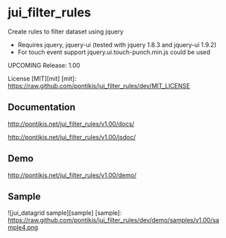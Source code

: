 jui_filter_rules
================

Create rules to filter dataset using jquery

* Requires jquery, jquery-ui (tested with jquery 1.8.3 and jquery-ui 1.9.2)
* For touch event support jquery.ui.touch-punch.min.js could be used

UPCOMING Release: 1.00

License [MIT][mit]
[mit]: https://raw.github.com/pontikis/jui_filter_rules/dev/MIT_LICENSE


Documentation
-------------

http://pontikis.net/jui_filter_rules/v1.00/docs/

http://pontikis.net/jui_filter_rules/v1.00/jsdoc/

Demo
----

http://pontikis.net/jui_filter_rules/v1.00/demo/

Sample
------


![jui_datagrid sample][sample]
[sample]: https://raw.github.com/pontikis/jui_filter_rules/dev/demo/samples/v1.00/sample4.png
